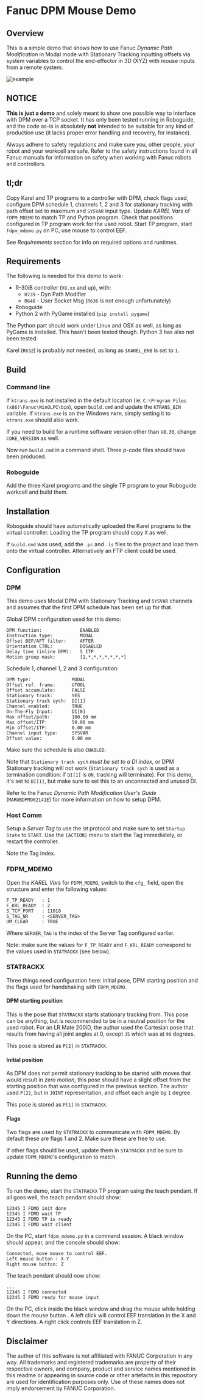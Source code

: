 # Fanuc DPM Mouse Demo

## Overview

This is a simple demo that shows how to use Fanuc *Dynamic Path Modification*
in Modal mode with Stationary Tracking inputting offsets via system variables
to control the end-effector in 3D (XYZ) with mouse inputs from a remote
system.

![example](https://user-images.githubusercontent.com/4550046/35197068-e7acf79c-feda-11e7-834a-964029e318e5.gif)


## NOTICE

**This is just a demo** and solely meant to show one possible way to interface
with DPM over a TCP socket. It has only been tested running in Roboguide, and
the code as-is is absolutely **not** intended to be suitable for any kind of
production use (it lacks proper error handling and recovery, for instance).

Always adhere to safety regulations and make sure you, other people, your
robot and your workcell are safe. Refer to the safety instructions found in
all Fanuc manuals for information on safety when working with Fanuc robots
and controllers.


## tl;dr

Copy Karel and TP programs to a controller with DPM, check flags used,
configure DPM schedule 1, channels 1, 2 and 3 for stationary tracking with
path offset set to maximum and `SYSVAR` input type. Update *KAREL Vars* of
`FDPM_MDEMO` to match TP and Python program. Check that positions configured
in TP program work for the used robot.
Start TP program, start `fdpm_mdemo.py` on PC, use mouse to control EEF.

See *Requirements* section for info on required options and runtimes.


## Requirements

The following is needed for this demo to work:

 - R-30iB controller (`V8.xx` and up), with:
   - `R739` - Dyn Path Modifier
   - `R648` - User Socket Msg (`R636` is not enough unfortunately)
 - Roboguide
 - Python 2 with PyGame installed (`pip install pygame`)

The Python part should work under Linux and OSX as well, as long as PyGame is
installed. This hasn't been tested though. Python 3 has also not been tested.

Karel (`R632`) is probably not needed, as long as `$KAREL_ENB` is set to `1`.


## Build

### Command line

If `ktrans.exe` is not installed in the default location (ie:
`C:\Program Files (x86)\Fanuc\WinOLPC\bin`),
open `build.cmd` and update the `KTRANS_BIN` variable. If `ktrans.exe` is on
the Windows `PATH`, simply setting it to `ktrans.exe` should also work.

If you need to build for a runtime software version other than `V8.30`,
change `CORE_VERSION` as well.

Now run `build.cmd` in a command shell. Three p-code files should have been
produced.

### Roboguide

Add the three Karel programs and the single TP program to your Roboguide
workcell and build them.


## Installation

Roboguide should have automatically uploaded the Karel programs to the virtual
controller. Loading the TP program should copy it as well.

If `build.cmd` was used, add the `.pc` and `.ls` files to the project and
load them onto the virtual controller. Alternatively an FTP client could be
used.


## Configuration

### DPM

This demo uses Modal DPM with Stationary Tracking and `SYSVAR` channels and
assumes that the first DPM schedule has been set up for that.

Global DPM configuration used for this demo:

```
DPM function:              ENABLED
Instruction type:          MODAL
Offset BEF/AFT filter:     AFTER
Orientation CTRL:          DISABLED
Delay time (inline DPM):   5 ITP
Motion group mask:         [1,*,*,*,*,*,*,*]
```

Schedule 1, channel 1, 2 and 3 configuration:

```
DPM type:               MODAL
Offset ref. frame:      UTOOL
Offset accumulate:      FALSE
Stationary track:       YES
Stationary track sych:  DI[1]
Channel enabled:        TRUE
On-The-Fly Input:       DI[0]
Max offset/path:        100.00 mm
Max offset/ITP:         50.00 mm
Min offset/ITP:         0.00 mm
Channel input type:     SYSVAR
Offset value:           0.00 mm
```

Make sure the schedule is also `ENABLED`.

Note that `Stationary track sych` *must be set to a DI index*, or DPM
Stationary tracking will not work (`Stationary track sych` is used as
a termination condition: if `DI[1]` is `ON`, tracking will terminate).
For this demo, it's set to `DI[1]`, but make sure to set this to an
unconnected and unused DI.

Refer to the Fanuc *Dynamic Path Modification User's Guide* (`MARUBDPMO02141E`)
for more information on how to setup DPM.

### Host Comm

Setup a *Server Tag* to use the `SM` protocol and make sure to set
`Startup State` to `START`. Use the `[ACTION]` menu to start the Tag
immediately, or restart the controller.

Note the Tag index.

### FDPM_MDEMO

Open the *KAREL Vars* for `FDPM_MDEMO`, switch to the `cfg_` field, open the
structure and enter the following values:

```
F_TP_READY   : 1
F_KRL_READY  : 2
S_TCP_PORT   : 11010
S_TAG_NR     : <SERVER_TAG>
UM_CLEAR     : TRUE
```

Where `SERVER_TAG` is the index of the Server Tag configured earlier.

Note: make sure the values for `F_TP_READY` and `F_KRL_READY` correspond to
the values used in `STATRACKX` (see below).

### STATRACKX

Three things need configuration here: initial pose, DPM starting position and
the flags used for handshaking with `FDPM_MDEMO`.

#### DPM starting position

This is the pose that `STATRACKX` starts stationary tracking from. This pose
can be anything, but is recommended to be in a neutral position for the used
robot. For an LR Mate 200iD, the author used the Cartesian pose that results
from having all joint angles at 0, except `J5` which was at `90` degrees.

This pose is stored as `P[2]` in `STATRACKX`.

#### Initial position

As DPM does not permit stationary tracking to be started with moves that
would result in *zero motion*, this pose should have a slight offset from
the starting position that was configured in the previous section. The
author used `P[2]`, but in `JOINT` representation, and offset each angle
by `1` degree.

This pose is stored as `P[1]` in `STATRACKX`.

#### Flags

Two flags are used by `STATRACKX` to communicate with `FDPM_MDEMO`. By default
these are flags 1 and 2. Make sure these are free to use.

If other flags should be used, update them in `STATRACKX` and be sure to
update `FDPM_MDEMO`'s configuration to match.


## Running the demo

To run the demo, start the `STATRACKX` TP program using the teach pendant. If
all goes well, the teach pendant should show:

```
12345 I FDMD init done
12345 I FDMD wait TP
12345 I FDMD TP is ready
12345 I FDMD wait client
```

On the PC, start `fdpm_mdemo.py` in a command session. A black window should
appear, and the console should show:

```
Connected, move mouse to control EEF.
Left mouse button : X-Y
Right mouse button: Z
```

The teach pendant should now show:

```
...
12345 I FDMD connected
12345 I FDMD ready for mouse input
```

On the PC, click inside the black window and drag the mouse while holding
down the mouse button . A left click will control EEF translation in the
X and Y directions. A right click controls EEF translation in Z.


## Disclaimer

The author of this software is not affiliated with FANUC Corporation in any way.
All trademarks and registered trademarks are property of their respective owners, and company, product and service names mentioned in this readme or appearing in source code or other artefacts in this repository are used for identification purposes only.
Use of these names does not imply endorsement by FANUC Corporation.
